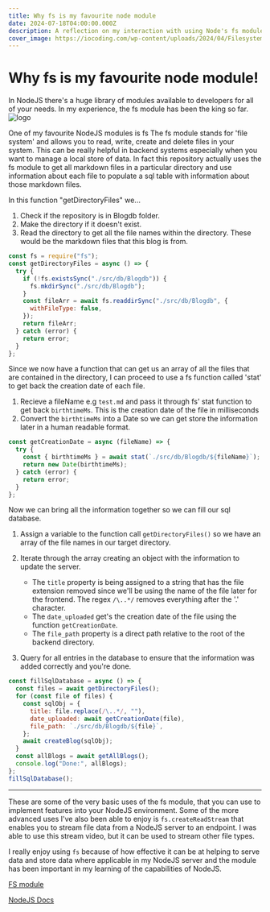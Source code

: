 ```yaml
---
title: Why fs is my favourite node module
date: 2024-07-18T04:00:00.000Z
description: A reflection on my interaction with using Node's fs module and how i've used it in this project
cover_image: https://iocoding.com/wp-content/uploads/2024/04/Filesystem-Node.js-FS.png
---
```


# Why fs is my favourite node module!

In NodeJS there's a huge library of modules available to developers for all of your needs. In my experience, the fs module has been the king so far. ![logo](https://upload.wikimedia.org/wikipedia/commons/d/d9/Node.js_logo.svg)

One of my favourite NodeJS modules is fs The fs module stands for 'file system' and allows you to read, write, create and delete files in your system. This can be really helpful in backend systems especially when you want to manage a local store of data. In fact this repository actually uses the fs module to get all markdown files in a particular directory and use information about each file to populate a sql table with information about those markdown files.

In this function "getDirectoryFiles" we...

1. Check if the repository is in Blogdb folder.
2. Make the directory if it doesn't exist.
3. Read the directory to get all the file names within the directory. These would be the markdown files that this blog is from.

```javascript
const fs = require("fs");
const getDirectoryFiles = async () => {
  try {
    if (!fs.existsSync("./src/db/Blogdb")) {
      fs.mkdirSync("./src/db/Blogdb");
    }
    const fileArr = await fs.readdirSync("./src/db/Blogdb", {
      withFileType: false,
    });
    return fileArr;
  } catch (error) {
    return error;
  }
};
```

Since we now have a function that can get us an array of all the files that are contained in the directory, I can proceed to use a fs function called 'stat' to get back the creation date of each file.

1. Recieve a fileName e.g `test.md` and pass it through fs' stat function to get back `birthtimeMs`. This is the creation date of the file in milliseconds
2. Convert the `birthtimeMs` into a Date so we can get store the information later in a human readable format.

```javascript
const getCreationDate = async (fileName) => {
  try {
    const { birthtimeMs } = await stat(`./src/db/Blogdb/${fileName}`);
    return new Date(birthtimeMs);
  } catch (error) {
    return error;
  }
};
```

Now we can bring all the information together so we can fill our sql database.

1. Assign a variable to the function call `getDirectoryFiles()` so we have an array of the file names in our target directory.
2. Iterate through the array creating an object with the information to update the server.

   - The `title` property is being assigned to a string that has the file extension removed since we'll be using the name of the file later for the frontend. The regex `/\..*/` removes everything after the '.' character.
   - The `date_uploaded` get's the creation date of the file using the function `getCreationDate`.
   - The `file_path` property is a direct path relative to the root of the backend directory.

3. Query for all entries in the database to ensure that the information was added correctly and you're done.

```javascript
const fillSqlDatabase = async () => {
  const files = await getDirectoryFiles();
  for (const file of files) {
    const sqlObj = {
      title: file.replace(/\..*/, ""),
      date_uploaded: await getCreationDate(file),
      file_path: `./src/db/Blogdb/${file}`,
    };
    await createBlog(sqlObj);
  }
  const allBlogs = await getAllBlogs();
  console.log("Done:", allBlogs);
};
fillSqlDatabase();
```

---

These are some of the very basic uses of the fs module, that you can use to implement features into your NodeJS environment. Some of the more advanced uses I've also been able to enjoy is `fs.createReadStream` that enables you to stream file data from a NodeJS server to an endpoint. I was able to use this stream video, but it can be used to stream other file types.

I really enjoy using `fs` because of how effective it can be at helping to serve data and store data where applicable in my NodeJS server and the module has been important in my learning of the capabilities of NodeJS.

[FS module](https://nodejs.org/api/fs.html)

[NodeJS Docs](https://nodejs.org/docs/latest/api/)
